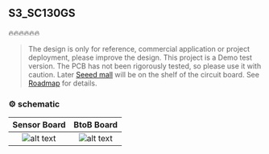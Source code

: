 ## S3_SC130GS
🔥🔥🔥🔥🔥🔥
> The design is only for reference, commercial application or project deployment, please improve the design. This project is a Demo test version. The PCB has not been rigorously tested, so please use it with caution. Later [Seeed mall](https://www.seeedstudio.com/reCamera-2002w-8GB-p-6250.html) will be on the shelf of the circuit board. See [Roadmap](../roadmap.md) for details.
### ⚙️ schematic

Sensor Board             |  BtoB Board
:-------------------------:|:-------------------------:
![alt text](../statics/S3_Sensor_Board.png)  |  ![alt text](../statics/S3_BtoB_Board.png)
